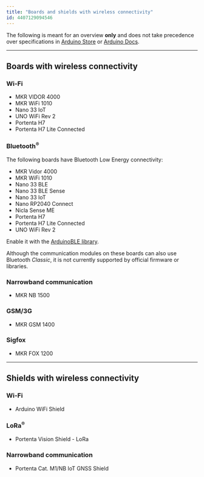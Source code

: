 ```yaml
---
title: "Boards and shields with wireless connectivity"
id: 4407129094546
---
```


The following is meant for an overview **only** and does not take precedence over specifications in [Arduino Store](https://store.arduino.cc/) or [Arduino Docs](https://docs.arduino.cc/).

---

## Boards with wireless connectivity

### Wi-Fi

* MKR VIDOR 4000
* MKR WiFi 1010
* Nano 33 IoT
* UNO WiFi Rev 2
* Portenta H7
* Portenta H7 Lite Connected

### Bluetooth<sup>®</sup>

The following boards have Bluetooth Low Energy connectivity:

* MKR Vidor 4000
* MKR WiFi 1010
* Nano 33 BLE
* Nano 33 BLE Sense
* Nano 33 IoT
* Nano RP2040 Connect
* Nicla Sense ME
* Portenta H7
* Portenta H7 Lite Connected
* UNO WiFi Rev 2

Enable it with the [ArduinoBLE library](https://www.arduino.cc/reference/en/libraries/arduinoble/).

Although the communication modules on these boards can also use Bluetooth _Classic_, it is not currently supported by official firmware or libraries.

### Narrowband communication

* MKR NB 1500

### GSM/3G

* MKR GSM 1400

### Sigfox

* MKR FOX 1200

---

## Shields with wireless connectivity

### Wi-Fi

* Arduino WiFi Shield

### LoRa<sup>®</sup>

* Portenta Vision Shield - LoRa

### Narrowband communication

* Portenta Cat. M1/NB IoT GNSS Shield
